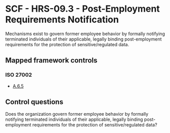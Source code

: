 # SCF - HRS-09.3 - Post-Employment Requirements Notification
Mechanisms exist to govern former employee behavior by formally notifying terminated individuals of their applicable, legally binding post-employment requirements for the protection of sensitive/regulated data.
## Mapped framework controls
### ISO 27002
- [A.6.5](../iso27002/a-6.md#a65)
  
## Control questions
Does the organization govern former employee behavior by formally notifying terminated individuals of their applicable, legally binding post-employment requirements for the protection of sensitive/regulated data?
  